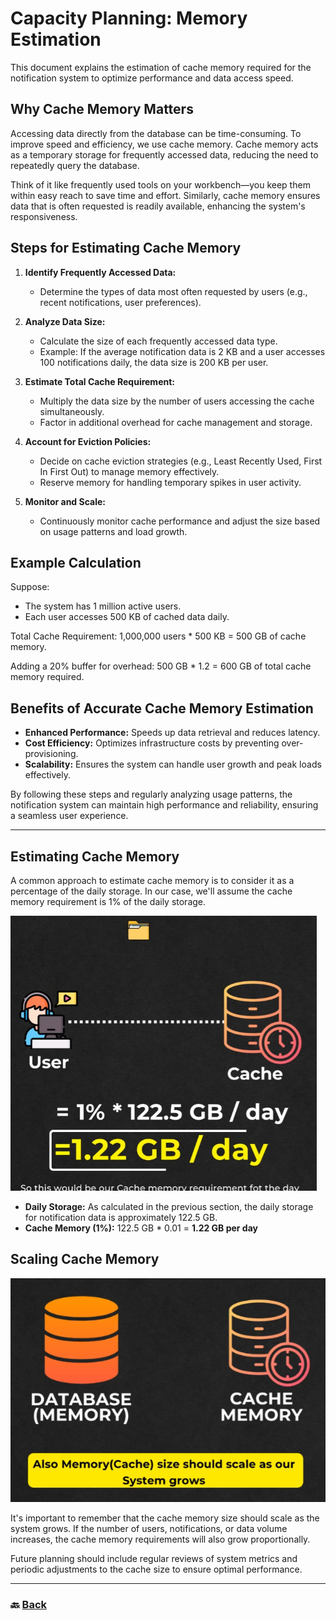 # **Capacity Planning: Memory Estimation**

This document explains the estimation of cache memory required for the notification system to optimize performance and data access speed.

## **Why Cache Memory Matters**

Accessing data directly from the database can be time-consuming. To improve speed and efficiency, we use cache memory. Cache memory acts as a temporary storage for frequently accessed data, reducing the need to repeatedly query the database.

Think of it like frequently used tools on your workbench—you keep them within easy reach to save time and effort. Similarly, cache memory ensures data that is often requested is readily available, enhancing the system's responsiveness.

## **Steps for Estimating Cache Memory**

1. **Identify Frequently Accessed Data:**

   * Determine the types of data most often requested by users (e.g., recent notifications, user preferences).  
2. **Analyze Data Size:**

   * Calculate the size of each frequently accessed data type.  
   * Example: If the average notification data is 2 KB and a user accesses 100 notifications daily, the data size is 200 KB per user.  
3. **Estimate Total Cache Requirement:**

   * Multiply the data size by the number of users accessing the cache simultaneously.  
   * Factor in additional overhead for cache management and storage.  
4. **Account for Eviction Policies:**

   * Decide on cache eviction strategies (e.g., Least Recently Used, First In First Out) to manage memory effectively.  
   * Reserve memory for handling temporary spikes in user activity.  
5. **Monitor and Scale:**

   * Continuously monitor cache performance and adjust the size based on usage patterns and load growth.

## **Example Calculation**

Suppose:

* The system has 1 million active users.  
* Each user accesses 500 KB of cached data daily.

Total Cache Requirement: 1,000,000 users \* 500 KB \= 500 GB of cache memory.

Adding a 20% buffer for overhead: 500 GB \* 1.2 \= 600 GB of total cache memory required.

## **Benefits of Accurate Cache Memory Estimation**

* **Enhanced Performance:** Speeds up data retrieval and reduces latency.  
* **Cost Efficiency:** Optimizes infrastructure costs by preventing over-provisioning.  
* **Scalability:** Ensures the system can handle user growth and peak loads effectively.

By following these steps and regularly analyzing usage patterns, the notification system can maintain high performance and reliability, ensuring a seamless user experience.

---

## **Estimating Cache Memory**

A common approach to estimate cache memory is to consider it as a percentage of the daily storage. In our case, we'll assume the cache memory requirement is 1% of the daily storage.


![16.png](img/16.png)


* **Daily Storage:** As calculated in the previous section, the daily storage for notification data is approximately 122.5 GB.  
* **Cache Memory (1%):** 122.5 GB \* 0.01 \= **1.22 GB per day**

## **Scaling Cache Memory**

![17.png](img/17.png)

It's important to remember that the cache memory size should scale as the system grows. If the number of users, notifications, or data volume increases, the cache memory requirements will also grow proportionally.

Future planning should include regular reviews of system metrics and periodic adjustments to the cache size to ensure optimal performance.

---

### 🔙 [Back](../README.md)